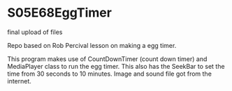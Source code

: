 # S05E68EggTimer
final upload of files

Repo based on Rob Percival lesson on making a egg timer.

This program makes use of CountDownTimer (count down timer) and MediaPlayer class to run the egg timer.
This also has the SeekBar to set the time from 30 seconds to 10 minutes.
Image and sound file got from the internet.
